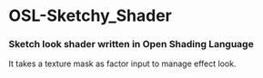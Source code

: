 # OSL-Sketchy_Shader
### Sketch look shader written in Open Shading Language

It takes a texture mask as factor input to manage effect look.
